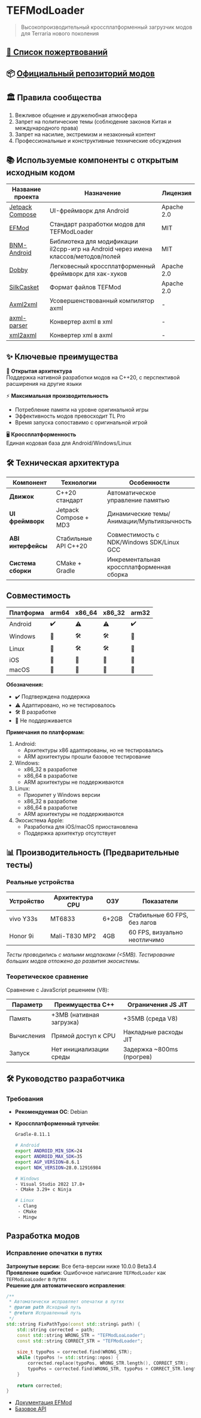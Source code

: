 # TEFModLoader 

> Высокопроизводительный кроссплатформенный загрузчик модов для Terraria нового поколения

## [💝 Список пожертвований](Document/donation.md)

## 📦 [Официальный репозиторий модов](https://github.com/eternalfuture-e38299/Terraria-EFMod)

## 🏛️ Правила сообщества

1. Вежливое общение и дружелюбная атмосфера
2. Запрет на политические темы (соблюдение законов Китая и международного права)
3. Запрет на насилие, экстремизм и незаконный контент
4. Профессиональные и конструктивные технические обсуждения

## 📚 Используемые компоненты с открытым исходным кодом

| Название проекта | Назначение | Лицензия |
|------------------|------------|----------|
| [Jetpack Compose](https://developer.android.com/jetpack/compose) | UI-фреймворк для Android | Apache 2.0 |
| [EFMod](https://gitlab.com/2079541547/efmod) | Стандарт разработки модов для TEFModLoader | MIT |
| [BNM-Android](https://github.com/ByNameModding/BNM-Android) | Библиотека для модификации il2cpp-игр на Android через имена классов/методов/полей | MIT |
| [Dobby](https://github.com/jmpews/Dobby) | Легковесный кроссплатформенный фреймворк для хак-хуков | Apache 2.0 |
| [SilkCasket](https://github.com/2079541547/SilkCasket) | Формат файлов TEFMod | Apache 2.0 |
| [Axml2xml](https://github.com/developer-krushna/Axml2xml) | Усовершенствованный компилятор axml | - |
| [axml-parser](https://github.com/ZaratustraN/axml-parser) | Конвертер axml в xml | - |
| [xml2axml](https://github.com/hzw1199/xml2axml) | Конвертер xml в axml | - |  

## ✨ Ключевые преимущества

🔧 **Открытая архитектура**  
Поддержка нативной разработки модов на C++20, с перспективой расширения на другие языки

⚡ **Максимальная производительность**  
- Потребление памяти на уровне оригинальной игры  
- Эффективность модов превосходит TL Pro  
- Время запуска сопоставимо с оригинальной игрой

🖥️ **Кроссплатформенность**  
Единая кодовая база для Android/Windows/Linux

## 🛠 Техническая архитектура

| Компонент | Технологии | Особенности |
|-----------|------------|-------------|
| **Движок** | C++20 стандарт | Автоматическое управление памятью |
| **UI фреймворк** | Jetpack Compose + MD3 | Динамические темы/Анимации/Мультиязычность |
| **ABI интерфейсы** | Стабильные API C++20 | Совместимость с NDK/Windows SDK/Linux GCC |
| **Система сборки** | CMake + Gradle | Инкрементальная кроссплатформенная сборка |

## Совместимость

| Платформа    | arm64 | x86_64 | x86_32 | arm32 |
|-------------|-------|--------|--------|-------|
| Android     | ✔️    | ⚠️     | ⚠️     | ✔️    |
| Windows     | 🚫    | 🛠️     | 🛠️     | 🚫    |
| Linux       | 🚫    | 🛠️     | 🛠️     | 🚫    |
| iOS         | 🚫    | 🚫     | 🚫     | 🚫    |
| macOS       | 🚫    | 🚫     | 🚫     | 🚫    |

**Обозначения:**  
- ✔️ Подтверждена поддержка  
- ⚠️ Адаптировано, но не тестировалось  
- 🛠️ В разработке  
- 🚫 Не поддерживается  

**Примечания по платформам:**  
1. Android:  
   - Архитектуры x86 адаптированы, но не тестировались  
   - ARM архитектуры прошли базовое тестирование  
2. Windows:  
   - x86_32 в разработке  
   - x86_64 в разработке  
   - ARM архитектуры не поддерживаются  
3. Linux:  
   - Приоритет у Windows версии  
   - x86_32 в разработке  
   - x86_64 в разработке  
   - ARM архитектуры не поддерживаются  
4. Экосистема Apple:  
   - Разработка для iOS/macOS приостановлена  
   - Поддержка архитектур отсутствует  

## 📊 Производительность (Предварительные тесты)

### Реальные устройства

| Устройство       | Архитектура CPU | ОЗУ   | Показатели |
|------------------|-----------------|-------|------------|
| vivo Y33s        | MT6833          | 6+2GB | Стабильные 60 FPS, без лагов |
| Honor 9i         | Mali-T830 MP2   | 4GB   | 60 FPS, визуально неотличимо |

*Тесты проводились с малыми модпаками (<5MB). Тестирование больших модов отложено до развития экосистемы.*

### Теоретическое сравнение

Сравнение с JavaScript решением (V8):

| Параметр         | Преимущества C++           | Ограничения JS JIT        |
|------------------|----------------------------|---------------------------|
| Память           | +3MB (нативная загрузка)   | +35MB (среда V8)          |
| Вычисления       | Прямой доступ к CPU        | Накладные расходы JIT     |
| Запуск           | Нет инициализации среды    | Задержка ~800ms (прогрев) |

## 🛠 Руководство разработчика

### Требования

- **Рекомендуемая ОС**: Debian  
- **Кроссплатформенный тулчейн**:  

  ```bash
  Gradle-8.11.1

  # Android
  export ANDROID_MIN_SDK=24
  export ANDROID_MAX_SDK=35
  export AGP_VERSION=8.6.1
  export NDK_VERSION=28.0.12916984

  # Windows
  - Visual Studio 2022 17.8+ 
  - CMake 3.29+ с Ninja

  # Linux
   - Clang
   - CMake
   - Mingw
  ```

## Разработка модов

### Исправление опечатки в путях
**Затронутые версии**: Все бета-версии ниже 10.0.0 Beta3.4  
**Проявление ошибки**: Ошибочное написание `TEFModLoader` как `TEFModLoaLoader` в путях  
**Решение для автоматического исправления**:

```cpp
/**
 * Автоматически исправляет опечатки в путях
 * @param path Исходный путь
 * @return Исправленный путь
 */
std::string FixPathTypo(const std::string& path) {
    std::string corrected = path;
    const std::string WRONG_STR = "TEFModLoaLoader";
    const std::string CORRECT_STR = "TEFModLoader";
    
    size_t typoPos = corrected.find(WRONG_STR);
    while (typoPos != std::string::npos) {
        corrected.replace(typoPos, WRONG_STR.length(), CORRECT_STR);
        typoPos = corrected.find(WRONG_STR, typoPos + CORRECT_STR.length());
    }
    
    return corrected;
}
```

- [Документация EFMod](https://gitlab.com/2079541547/efmod)
- [Базовое API](Document/Development/BasicAPI.md)